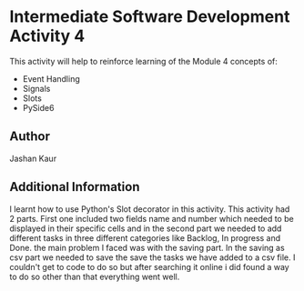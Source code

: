 # Intermediate Software Development Activity 4

This activity will help to reinforce learning of the Module 4 concepts of:

- Event Handling
- Signals
- Slots
- PySide6

## Author

Jashan Kaur

## Additional Information

I learnt how to use Python's Slot decorator in this activity. This activity had 2 parts. First one included two fields name and number which needed to be displayed in their specific cells and in the second part we needed to add different tasks in three different categories like Backlog, In progress and Done. the main problem I faced was with the saving part. In the saving as csv part we needed to save the save the tasks we have added to a csv file. I couldn't get to code to do so but after searching it online i did found a way to do so other than that everything went well.
